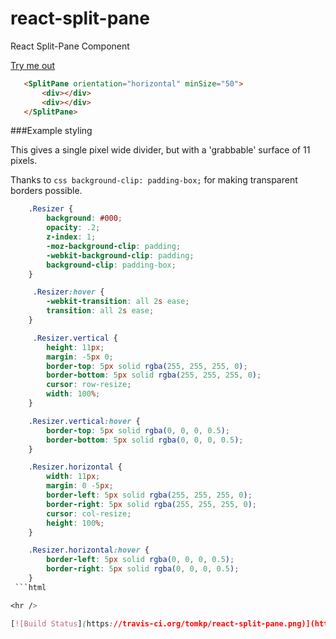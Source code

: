 # react-split-pane

React Split-Pane Component

[Try me out](http://zonked-knife.surge.sh/)


```html
   <SplitPane orientation="horizontal" minSize="50">
       <div></div>
       <div></div>
   </SplitPane>
```


###Example styling

This gives a single pixel wide divider, but with a 'grabbable' surface of 11 pixels.

Thanks to ```css background-clip: padding-box;``` for making transparent borders possible.


```css
    .Resizer {
        background: #000;
        opacity: .2;
        z-index: 1;
        -moz-background-clip: padding;
        -webkit-background-clip: padding;
        background-clip: padding-box;
    }

     .Resizer:hover {
        -webkit-transition: all 2s ease;
        transition: all 2s ease;
    }

     .Resizer.vertical {
        height: 11px;
        margin: -5px 0;
        border-top: 5px solid rgba(255, 255, 255, 0);
        border-bottom: 5px solid rgba(255, 255, 255, 0);
        cursor: row-resize;
        width: 100%;
    }

    .Resizer.vertical:hover {
        border-top: 5px solid rgba(0, 0, 0, 0.5);
        border-bottom: 5px solid rgba(0, 0, 0, 0.5);
    }

    .Resizer.horizontal {
        width: 11px;
        margin: 0 -5px;
        border-left: 5px solid rgba(255, 255, 255, 0);
        border-right: 5px solid rgba(255, 255, 255, 0);
        cursor: col-resize;
        height: 100%;
    }

    .Resizer.horizontal:hover {
        border-left: 5px solid rgba(0, 0, 0, 0.5);
        border-right: 5px solid rgba(0, 0, 0, 0.5);
    }
 ```html

<hr />

[![Build Status](https://travis-ci.org/tomkp/react-split-pane.png)](https://travis-ci.org/tomkp/react-split-pane)
